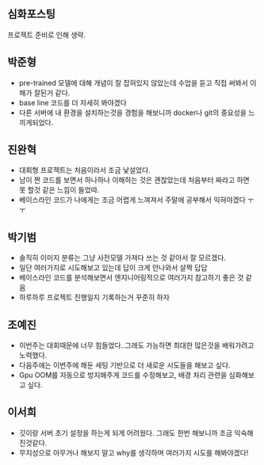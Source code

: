 ﻿## 심화포스팅 
프로젝트 준비로 인해 생략.

## 박준형
- pre-trained 모델에 대해 개념이 잘 잡혀있지 않았는데 수업을 듣고 직접 써봐서 이해가 잘된거 같다.
- base line 코드를 더 자세히 봐야겠다
- 다른 서버에 내 환경을 설치하는것을 경험을 해보니까 docker나 git의 중요성을 느끼게되었다.

## 진완혁
- 대회형 프로젝트는 처음이라서 조금 낯설었다.
- 남이 짠 코드를 보면서 하나하나 이해하는 것은 괜찮았는데 처음부터 짜라고 하면 못 할것 같은 느낌이 들었따.
- 베이스라인 코드가 나에게는 조금 어렵게 느껴져서 주말에 공부해서 익혀야겠다 ㅜㅜ

## 박기범
- 솔직히 이미지 분류는 그냥 사전모델 가져다 쓰는 것 같아서 잘 모르겠다.
- 일단 여러가지로 시도해보고 있는데 답이 크게 안나와서 살짝 답답
- 베이스라인 코드를 분석해보면서 엔지니어링적으로 여러가지 참고하기 좋은 것 같음
- 하루하루 프로젝트 진행일지 기록하는거 꾸준히 하자

## 조예진
- 이번주는 대회때문에 너무 힘들었다..그래도 가능하면 최대한 많은것을 배워가려고 노력했다.
- 다음주에는 이번주에 해둔 세팅 기반으로 더 새로운 시도들을 해보고 싶다.
- Gpu OOM를 자동으로 방지해주게 코드를 수정해보고, 배경 처리 관련을 심화해보고 싶다.

## 이서희
- 깃이랑 서버 초기 설정을 하는게 되게 어려웠다. 그래도 한번 해보니까 조금 익숙해진것같다.
- 무지성으로 아무거나 해보지 말고 why를 생각하며 여러가지 시도를 해봐야겠다!